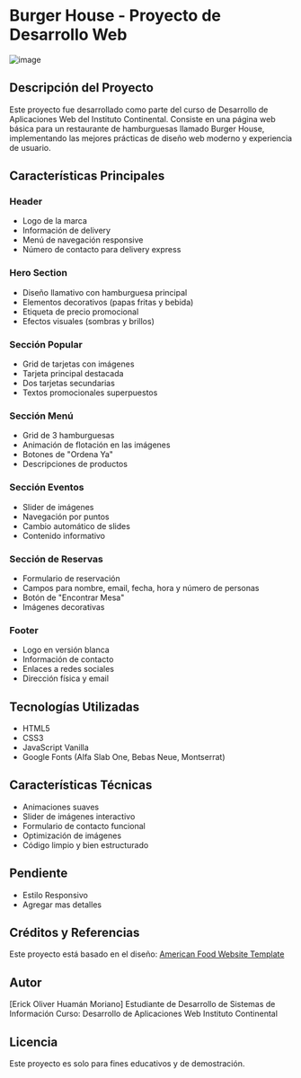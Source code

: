 # Burger House - Proyecto de Desarrollo Web

![image](https://github.com/user-attachments/assets/45d92c7d-416a-4c8f-aacd-47cdf6257fb1)


## Descripción del Proyecto
Este proyecto fue desarrollado como parte del curso de Desarrollo de Aplicaciones Web del Instituto Continental. Consiste en una página web básica para un restaurante de hamburguesas llamado Burger House, implementando las mejores prácticas de diseño web moderno y experiencia de usuario.

## Características Principales
### Header
- Logo de la marca
- Información de delivery
- Menú de navegación responsive
- Número de contacto para delivery express
### Hero Section
- Diseño llamativo con hamburguesa principal
- Elementos decorativos (papas fritas y bebida)
- Etiqueta de precio promocional
- Efectos visuales (sombras y brillos)
### Sección Popular
- Grid de tarjetas con imágenes
- Tarjeta principal destacada
- Dos tarjetas secundarias
- Textos promocionales superpuestos
### Sección Menú
- Grid de 3 hamburguesas
- Animación de flotación en las imágenes
- Botones de "Ordena Ya"
- Descripciones de productos
### Sección Eventos
- Slider de imágenes
- Navegación por puntos
- Cambio automático de slides
- Contenido informativo
### Sección de Reservas
- Formulario de reservación
- Campos para nombre, email, fecha, hora y número de personas
- Botón de "Encontrar Mesa"
- Imágenes decorativas
### Footer
- Logo en versión blanca
- Información de contacto
- Enlaces a redes sociales
- Dirección física y email
## Tecnologías Utilizadas
- HTML5
- CSS3
- JavaScript Vanilla
- Google Fonts (Alfa Slab One, Bebas Neue, Montserrat)
## Características Técnicas
- Animaciones suaves
- Slider de imágenes interactivo
- Formulario de contacto funcional
- Optimización de imágenes
- Código limpio y bien estructurado
## Pendiente
- Estilo Responsivo
- Agregar mas detalles
## Créditos y Referencias
Este proyecto está basado en el diseño: [American Food Website Template](https://www.freepik.com/free-psd/american-food-website-app-template_7335301.htm)

## Autor
[Erick Oliver Huamán Moriano]
Estudiante de Desarrollo de Sistemas de Información
Curso: Desarrollo de Aplicaciones Web
Instituto Continental

## Licencia
Este proyecto es solo para fines educativos y de demostración.
